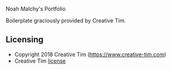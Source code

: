 Noah Malchy's Portfolio

Boilerplate graciously provided by Creative Tim.

## Licensing
- Copyright 2018 Creative Tim (https://www.creative-tim.com)
- Creative Tim [license](https://www.creative-tim.com/license)